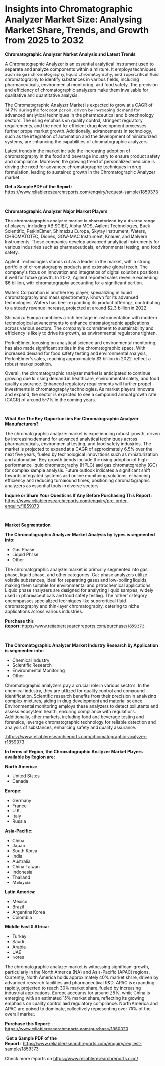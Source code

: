 <p><h1>Insights into Chromatographic Analyzer Market Size: Analysing Market Share, Trends, and Growth from 2025 to 2032</h1></p><p><strong>Chromatographic Analyzer Market Analysis and Latest Trends</strong></p>
<p><p>A Chromatographic Analyzer is an essential analytical instrument used to separate and analyze components within a mixture. It employs techniques such as gas chromatography, liquid chromatography, and supercritical fluid chromatography to identify substances in various fields, including pharmaceuticals, environmental monitoring, and food safety. The precision and efficiency of chromatographic analyzers make them invaluable for qualitative and quantitative analysis.</p><p>The Chromatographic Analyzer Market is expected to grow at a CAGR of 14.7% during the forecast period, driven by increasing demand for advanced analytical techniques in the pharmaceutical and biotechnology sectors. The rising emphasis on quality control, stringent regulatory requirements, and the need for efficient drug development processes further propel market growth. Additionally, advancements in technology, such as the integration of automation and the development of miniaturized systems, are enhancing the capabilities of chromatographic analyzers.</p><p>Latest trends in the market include the increasing adoption of chromatography in the food and beverage industry to ensure product safety and compliance. Moreover, the growing trend of personalized medicine is driving the need for advanced chromatographic techniques in drug formulation, leading to sustained growth in the Chromatographic Analyzer market.</p></p>
<p><strong>Get a Sample PDF of the Report:&nbsp;</strong> <a href="https://www.reliableresearchreports.com/enquiry/request-sample/1859373?utm_campaign=2300&utm_medium=2&utm_source=Github&utm_content=ia&utm_term=16022025&utm_id=chromatographic-analyzer">https://www.reliableresearchreports.com/enquiry/request-sample/1859373</a></p>
<p>&nbsp;</p>
<p><strong>Chromatographic Analyzer Major Market Players</strong></p>
<p><p>The chromatographic analyzer market is characterized by a diverse range of players, including AB SCIEX, Alpha MOS, Agilent Technologies, Buck Scientific, PerkinElmer, Shimadzu Europa, Skyray Instrument, Waters, CHROMATOTEC, Dionex, GOW-MAC Instrument, Knauer, and Malvern Instruments. These companies develop advanced analytical instruments for various industries such as pharmaceuticals, environmental testing, and food safety.</p><p>Agilent Technologies stands out as a leader in the market, with a strong portfolio of chromatography products and extensive global reach. The company's focus on innovation and integration of digital solutions positions it well for future growth. In 2022, Agilent reported sales revenue exceeding $6 billion, with chromatography accounting for a significant portion.</p><p>Waters Corporation is another key player, specializing in liquid chromatography and mass spectrometry. Known for its advanced technologies, Waters has been expanding its product offerings, contributing to a steady revenue increase, projected at around $2.3 billion in 2022.</p><p>Shimadzu Europa combines a rich heritage in instrumentation with modern technological advancements to enhance chromatographic applications across various sectors. The company's commitment to sustainability and efficiency is likely to drive its growth, as environmental regulations tighten.</p><p>PerkinElmer, focusing on analytical science and environmental monitoring, has also made significant strides in the chromatographic space. With increased demand for food safety testing and environmental analysis, PerkinElmer's sales, reaching approximately $3 billion in 2022, reflect a robust market position.</p><p>Overall, the chromatographic analyzer market is anticipated to continue growing due to rising demand in healthcare, environmental safety, and food quality assurance. Enhanced regulatory requirements will further propel investments in chromatography technologies. As market players innovate and expand, the sector is expected to see a compound annual growth rate (CAGR) of around 5-7% in the coming years.</p></p>
<p>&nbsp;</p>
<p><strong>What Are The Key Opportunities For Chromatographic Analyzer Manufacturers?</strong></p>
<p><p>The chromatographic analyzer market is experiencing robust growth, driven by increasing demand for advanced analytical techniques across pharmaceuticals, environmental testing, and food safety industries. The market is projected to expand at a CAGR of approximately 6.5% over the next five years, fueled by technological innovations such as miniaturization and automation. Key growth trends include the rising adoption of high-performance liquid chromatography (HPLC) and gas chromatography (GC) for complex sample analysis. Future outlook indicates a significant shift towards integrated systems and online monitoring solutions, enhancing efficiency and reducing turnaround times, positioning chromatographic analyzers as essential tools in diverse sectors.</p></p>
<p><strong>Inquire or Share Your Questions If Any Before Purchasing This Report:</strong> <a href="https://www.reliableresearchreports.com/enquiry/pre-order-enquiry/1859373?utm_campaign=2300&utm_medium=2&utm_source=Github&utm_content=ia&utm_term=16022025&utm_id=chromatographic-analyzer">https://www.reliableresearchreports.com/enquiry/pre-order-enquiry/1859373</a></p>
<p>&nbsp;</p>
<p><strong>Market Segmentation</strong></p>
<p><strong>The Chromatographic Analyzer Market Analysis by types is segmented into:</strong></p>
<p><ul><li>Gas Phase</li><li>Liquid Phase</li><li>Other</li></ul></p>
<p><p>The chromatographic analyzer market is primarily segmented into gas phase, liquid phase, and other categories. Gas phase analyzers utilize volatile substances, ideal for separating gases and low-boiling liquids, making them suitable for environmental and petrochemical applications. Liquid phase analyzers are designed for analyzing liquid samples, widely used in pharmaceuticals and food safety testing. The 'other' category encompasses specialized techniques like supercritical fluid chromatography and thin-layer chromatography, catering to niche applications across various industries.</p></p>
<p><strong>Purchase this Report:&nbsp;</strong><a href="https://www.reliableresearchreports.com/purchase/1859373?utm_campaign=2300&utm_medium=2&utm_source=Github&utm_content=ia&utm_term=16022025&utm_id=chromatographic-analyzer">https://www.reliableresearchreports.com/purchase/1859373</a></p>
<p>&nbsp;</p>
<p><strong>The Chromatographic Analyzer Market Industry Research by Application is segmented into:</strong></p>
<p><ul><li>Chemical Industry</li><li>Scientific Research</li><li>Environmental Monitoring</li><li>Other</li></ul></p>
<p><p>Chromatographic analyzers play a crucial role in various sectors. In the chemical industry, they are utilized for quality control and compound identification. Scientific research benefits from their precision in analyzing complex mixtures, aiding in drug development and material science. Environmental monitoring employs these analyzers to detect pollutants and assess ecosystem health, ensuring compliance with regulations. Additionally, other markets, including food and beverage testing and forensics, leverage chromatographic technology for reliable detection and analysis of substances, enhancing safety and quality assurance.</p></p>
<p><a href="https://www.reliableresearchreports.com/chromatographic-analyzer-r1859373?utm_campaign=2300&utm_medium=2&utm_source=Github&utm_content=ia&utm_term=16022025&utm_id=chromatographic-analyzer">&nbsp;https://www.reliableresearchreports.com/chromatographic-analyzer-r1859373</a></p>
<p><strong>In terms of Region, the Chromatographic Analyzer Market Players available by Region are:</strong></p>
<p>
    <p> <strong> North America: </strong>
        <ul>
            <li>United States</li>
            <li>Canada</li>
        </ul>
        </p> 
    <p> <strong> Europe: </strong>
        <ul>
            <li>Germany</li>
            <li>France</li>
            <li>U.K.</li>
            <li>Italy</li>
            <li>Russia</li>
        </ul>
        </p> 
    <p> <strong> Asia-Pacific: </strong>
        <ul>
            <li>China</li>
            <li>Japan</li>
            <li>South Korea</li>
            <li>India</li>
            <li>Australia</li>
            <li>China Taiwan</li>
            <li>Indonesia</li>
            <li>Thailand</li>
            <li>Malaysia</li>
        </ul>
        </p> 
    <p> <strong> Latin America: </strong>
        <ul>
            <li>Mexico</li>
            <li>Brazil</li>
            <li>Argentina Korea</li>
            <li>Colombia</li>
        </ul>
        </p> 
    <p> <strong> Middle East & Africa: </strong>
        <ul>
            <li>Turkey</li>
            <li>Saudi</li>
            <li>Arabia</li>
            <li>UAE</li>
            <li>Korea</li>
        </ul>
    </p>
    </p>
<p><p>The chromatographic analyzer market is witnessing significant growth, particularly in the North America (NA) and Asia-Pacific (APAC) regions. Currently, North America holds approximately 40% market share, driven by advanced research facilities and pharmaceutical R&D. APAC is expanding rapidly, projected to reach 30% market share, fueled by increasing industrial applications. Europe accounts for around 25%, while China is emerging with an estimated 15% market share, reflecting its growing emphasis on quality control and regulatory compliance. North America and APAC are poised to dominate, collectively representing over 70% of the overall market.</p></p>
<p><strong>Purchase this Report: </strong><a href="https://www.reliableresearchreports.com/purchase/1859373?utm_campaign=2300&utm_medium=2&utm_source=Github&utm_content=ia&utm_term=16022025&utm_id=chromatographic-analyzer">https://www.reliableresearchreports.com/purchase/1859373</a></p>
<p>&nbsp;<strong>Get a Sample PDF of the Report:&nbsp;&nbsp;</strong><a href="https://www.reliableresearchreports.com/enquiry/request-sample/1859373?utm_campaign=2300&utm_medium=2&utm_source=Github&utm_content=ia&utm_term=16022025&utm_id=chromatographic-analyzer">https://www.reliableresearchreports.com/enquiry/request-sample/1859373</a></p>
<p><strong></strong></p>
<p>Check more reports on <a href="https://www.reliableresearchreports.com/?utm_campaign=2300&utm_medium=2&utm_source=Github&utm_content=ia&utm_term=16022025&utm_id=chromatographic-analyzer">https://www.reliableresearchreports.com/</a></p>